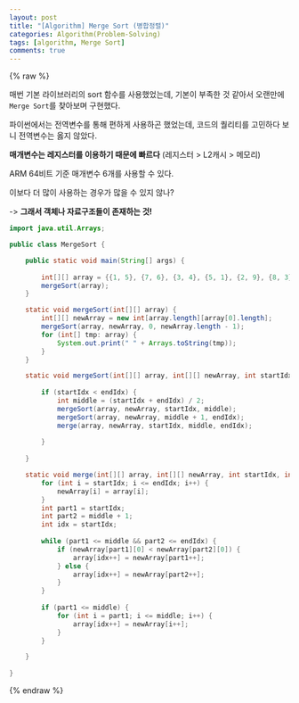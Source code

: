 ```yaml
---
layout: post
title: "[Algorithm] Merge Sort (병합정렬)"
categories: Algorithm(Problem-Solving)
tags: [algorithm, Merge Sort]
comments: true
---
```


{% raw %}

매번 기본 라이브러리의 sort 함수를 사용했었는데, 기본이 부족한 것 같아서 오랜만에 `Merge Sort`를 찾아보며 구현했다.

파이썬에서는 전역변수를 통해 편하게 사용하곤 했었는데, 코드의 퀄리티를 고민하다 보니 전역변수는 옳지 않았다.

**매개변수는 레지스터를 이용하기 때문에 빠르다** (레지스터 > L2캐시 > 메모리)

ARM 64비트 기준 매개변수 6개를 사용할 수 있다.

이보다 더 많이 사용하는 경우가 많을 수 있지 않나? 

-> **그래서 객체나 자료구조들이 존재하는 것!**

``` java
import java.util.Arrays;

public class MergeSort {

    public static void main(String[] args) {
        
        int[][] array = {{1, 5}, {7, 6}, {3, 4}, {5, 1}, {2, 9}, {8, 3}, {4, 8}, {2, 6}};
        mergeSort(array);
    }

    static void mergeSort(int[][] array) {
        int[][] newArray = new int[array.length][array[0].length];
        mergeSort(array, newArray, 0, newArray.length - 1);
        for (int[] tmp: array) {
            System.out.print(" " + Arrays.toString(tmp));
        }
    }

    static void mergeSort(int[][] array, int[][] newArray, int startIdx, int endIdx) {
        
        if (startIdx < endIdx) {
            int middle = (startIdx + endIdx) / 2;
            mergeSort(array, newArray, startIdx, middle);
            mergeSort(array, newArray, middle + 1, endIdx);
            merge(array, newArray, startIdx, middle, endIdx);
            
        } 
        
    }

    static void merge(int[][] array, int[][] newArray, int startIdx, int middle, int endIdx) {
        for (int i = startIdx; i <= endIdx; i++) {
            newArray[i] = array[i];
        }
        int part1 = startIdx;
        int part2 = middle + 1;
        int idx = startIdx;
        
        while (part1 <= middle && part2 <= endIdx) {
            if (newArray[part1][0] < newArray[part2][0]) {
                array[idx++] = newArray[part1++];
            } else {
                array[idx++] = newArray[part2++];
            }
        }
        
        if (part1 <= middle) {
            for (int i = part1; i <= middle; i++) {
                array[idx++] = newArray[i++];
            }
        }

    }     
    
}

```

{% endraw %}